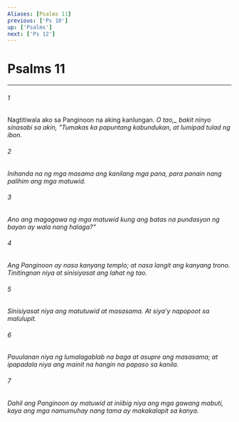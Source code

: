 ```yaml
---
Aliases: [Psalms 11]
previous: ['Ps 10']
up: ['Psalms']
next: ['Ps 12']
---
```

# Psalms 11

***






















###### 1 










Nagtitiwala ako sa Panginoon na aking kanlungan. <i class="trans-change">O tao,_ bakit ninyo sinasabi sa akin, "Tumakas ka papuntang kabundukan, at lumipad tulad ng ibon. 





















###### 2 










Inihanda na ng mga masama ang kanilang mga pana, para panain nang palihim ang mga matuwid. 





















###### 3 










Ano ang magagawa ng mga matuwid kung ang batas na pundasyon ng bayan ay wala nang halaga?" 





















###### 4 










Ang Panginoon ay nasa kanyang templo; at nasa langit ang kanyang trono. Tinitingnan niya at sinisiyasat ang lahat ng tao. 





















###### 5 










Sinisiyasat niya ang matutuwid at masasama. At siyaʼy napopoot sa malulupit. 





















###### 6 










Pauulanan niya ng lumalagablab na baga at asupre ang masasama; at ipapadala niya ang mainit na hangin na papaso sa kanila. 





















###### 7 










Dahil ang Panginoon ay matuwid at iniibig niya ang mga gawang mabuti, kaya ang mga namumuhay nang tama ay makakalapit sa kanya.
